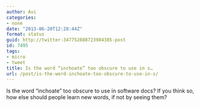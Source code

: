 ```yaml
---
author: Avi
categories:
- none
date: "2013-06-20T12:28:44Z"
format: status
guid: http://twitter-347752888723984385-post
id: 7495
tags:
- micro
- tweet
title: Is the word “inchoate” too obscure to use in s…
url: /post/is-the-word-inchoate-too-obscure-to-use-in-s/
---
```

Is the word “inchoate” too obscure to use in software docs? If you think so, how else should people learn new words, if not by seeing them?